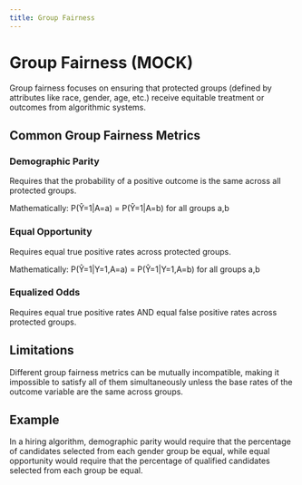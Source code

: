 ```yaml
---
title: Group Fairness
---
```


# Group Fairness (MOCK)

Group fairness focuses on ensuring that protected groups (defined by attributes like race, gender, age, etc.) receive equitable treatment or outcomes from algorithmic systems.

## Common Group Fairness Metrics

### Demographic Parity

Requires that the probability of a positive outcome is the same across all protected groups.

Mathematically: P(Ŷ=1|A=a) = P(Ŷ=1|A=b) for all groups a,b

### Equal Opportunity

Requires equal true positive rates across protected groups.

Mathematically: P(Ŷ=1|Y=1,A=a) = P(Ŷ=1|Y=1,A=b) for all groups a,b

### Equalized Odds

Requires equal true positive rates AND equal false positive rates across protected groups.

## Limitations

Different group fairness metrics can be mutually incompatible, making it impossible to satisfy all of them simultaneously unless the base rates of the outcome variable are the same across groups.

## Example

In a hiring algorithm, demographic parity would require that the percentage of candidates selected from each gender group be equal, while equal opportunity would require that the percentage of qualified candidates selected from each group be equal.
